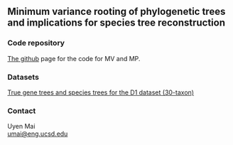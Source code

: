 ## Minimum variance rooting of phylogenetic trees and implications for species tree reconstruction

### Code repository
[The github](https://github.com/uym2/MinVar-Rooting) page for the code for MV and MP. 

### Datasets
[True gene trees and species trees for the D1 dataset (30-taxon)](https://drive.google.com/file/d/0B6VQuQbxaAq-bmx6NGdIb2JTZmc/view?usp=sharing)

### Contact
Uyen Mai    
umai@eng.ucsd.edu
